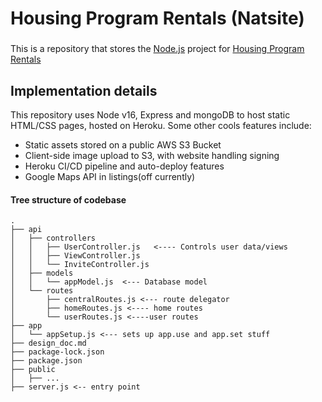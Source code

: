 # Housing Program Rentals (Natsite)

### 
 This is a repository that stores the [Node.js](https://nodejs.org/) project for [Housing Program Rentals](https://www.housingprogramrentals.com)  



## Implementation details

This repository uses Node v16, Express and mongoDB to host static HTML/CSS pages, hosted on Heroku. Some other cools features include:
- Static assets stored on a public AWS S3 Bucket
- Client-side image upload to S3, with website handling signing
- Heroku CI/CD pipeline and auto-deploy features
- Google Maps API in listings(off currently)


#### Tree structure of codebase
```
.
├── api
│   ├── controllers
│   │   ├── UserController.js   <---- Controls user data/views
│   │   ├── ViewController.js
│   │   └── InviteController.js
│   ├── models
│   │   └── appModel.js  <--- Database model
│   └── routes
│       ├── centralRoutes.js <--- route delegator
│       ├── homeRoutes.js <---- home routes
│       └── userRoutes.js <----user routes
├── app
│   └── appSetup.js <--- sets up app.use and app.set stuff
├── design_doc.md
├── package-lock.json
├── package.json
├── public
│   ├── ...
├── server.js <-- entry point
```

